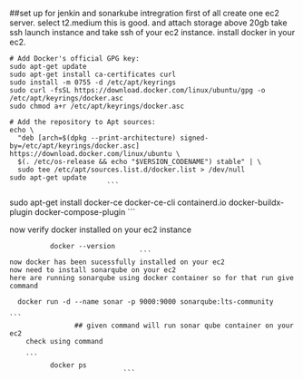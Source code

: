 ##set up for jenkin and sonarkube intregration
first of all create one ec2 server.
select t2.medium this is good. and attach storage above 20gb
take ssh launch instance and take ssh of your ec2 instance.
install docker in your ec2.
```
# Add Docker's official GPG key:
sudo apt-get update
sudo apt-get install ca-certificates curl
sudo install -m 0755 -d /etc/apt/keyrings
sudo curl -fsSL https://download.docker.com/linux/ubuntu/gpg -o /etc/apt/keyrings/docker.asc
sudo chmod a+r /etc/apt/keyrings/docker.asc

# Add the repository to Apt sources:
echo \
  "deb [arch=$(dpkg --print-architecture) signed-by=/etc/apt/keyrings/docker.asc] https://download.docker.com/linux/ubuntu \
  $(. /etc/os-release && echo "$VERSION_CODENAME") stable" | \
  sudo tee /etc/apt/sources.list.d/docker.list > /dev/null
sudo apt-get update
                        ```

```
sudo apt-get install docker-ce docker-ce-cli containerd.io docker-buildx-plugin docker-compose-plugin
                                                                                                         ```
                                                                                                         
  now verify docker installed on your ec2 instance 
  ```
            docker --version
                                  ```
now docker has been sucessfully installed on your ec2
now need to install sonarqube on your ec2
here are running sonarqube using docker container so for that run give command

```
      docker run -d --name sonar -p 9000:9000 sonarqube:lts-community 
                                                                            ```
                    ## given command will run sonar qube container on your ec2 
        check using command 

        ```
              docker ps 
                                ```
